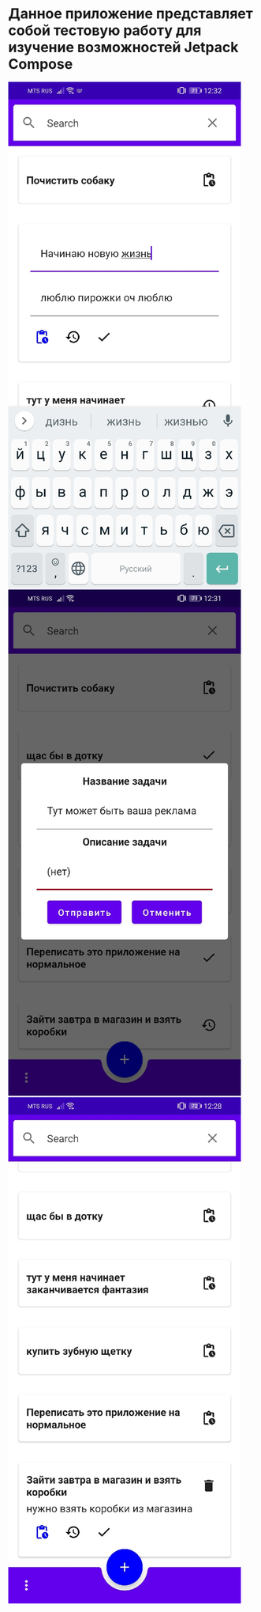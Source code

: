# Данное приложение представляет собой тестовую работу для изучение возможностей Jetpack Compose

![Screen1](./Screenshot/scr1.jpg) ![Screen2](./Screenshot/scr2.jpg) ![Screen3](./Screenshot/scr3.jpg)
